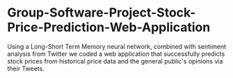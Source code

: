 # Group-Software-Project-Stock-Price-Prediction-Web-Application
Using a Long-Short Term Memory neural network, combined with sentiment analysis from Twitter we coded a web application that successfully predicts stock prices from historical price data and the general public's opinions via their Tweets.
